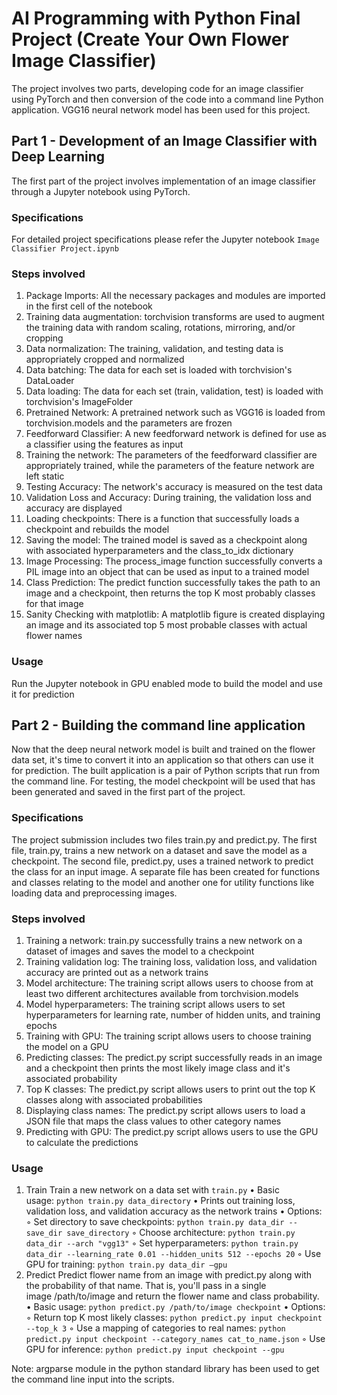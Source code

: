 # AI Programming with Python Final Project (Create Your Own Flower Image Classifier)

The project involves two parts, developing code for an image classifier using PyTorch and then conversion of the code into a command line Python application. VGG16 neural network model has been used for this project.

## Part 1 - Development of an Image Classifier with Deep Learning 

The first part of the project involves implementation of an image classifier through a Jupyter notebook using PyTorch.

### Specifications
For detailed project specifications please refer the Jupyter notebook ```Image Classifier Project.ipynb```

### Steps involved
1) Package Imports: All the necessary packages and modules are imported in the first cell of the notebook
2) Training data augmentation: torchvision transforms are used to augment the training data with random scaling, rotations, mirroring, and/or cropping
3) Data normalization: The training, validation, and testing data is appropriately cropped and normalized
4) Data batching: The data for each set is loaded with torchvision's DataLoader
5) Data loading: The data for each set (train, validation, test) is loaded with torchvision's ImageFolder
6) Pretrained Network: A pretrained network such as VGG16 is loaded from torchvision.models and the parameters are frozen
7) Feedforward Classifier: A new feedforward network is defined for use as a classifier using the features as input
8) Training the network: The parameters of the feedforward classifier are appropriately trained, while the parameters of the feature network are left static
9) Testing Accuracy: The network's accuracy is measured on the test data
10) Validation Loss and Accuracy: During training, the validation loss and accuracy are displayed
11) Loading checkpoints: There is a function that successfully loads a checkpoint and rebuilds the model
12) Saving the model: The trained model is saved as a checkpoint along with associated hyperparameters and the class_to_idx dictionary
13) Image Processing: The process_image function successfully converts a PIL image into an object that can be used as input to a trained model
14) Class Prediction: The predict function successfully takes the path to an image and a checkpoint, then returns the top K most probably classes for that image
15) Sanity Checking with matplotlib: A matplotlib figure is created displaying an image and its associated top 5 most probable classes with actual flower names

### Usage
Run the Jupyter notebook in GPU enabled mode to build the model and use it for prediction

## Part 2 - Building the command line application

Now that the deep neural network model is built and trained on the flower data set, it's time to convert it into an application so that others can use it for prediction. The built application is a pair of Python scripts that run from the command line. For testing, the model checkpoint will be used that has been generated and saved in the first part of the project.

### Specifications
The project submission includes two files train.py and predict.py. The first file, train.py, trains a new network on a dataset and save the model as a checkpoint. The second file, predict.py, uses a trained network to predict the class for an input image. A separate file has been created for functions and classes relating to the model and another one for utility functions like loading data and preprocessing images.

### Steps involved
1) Training a network: train.py successfully trains a new network on a dataset of images and saves the model to a checkpoint
2) Training validation log: The training loss, validation loss, and validation accuracy are printed out as a network trains
3) Model architecture: The training script allows users to choose from at least two different architectures available from torchvision.models
4) Model hyperparameters: The training script allows users to set hyperparameters for learning rate, number of hidden units, and training epochs
5) Training with GPU: The training script allows users to choose training the model on a GPU
6) Predicting classes: The predict.py script successfully reads in an image and a checkpoint then prints the most likely image class and it's associated probability
7) Top K classes: The predict.py script allows users to print out the top K classes along with associated probabilities
8) Displaying class names: The predict.py script allows users to load a JSON file that maps the class values to other category names
9) Predicting with GPU: The predict.py script allows users to use the GPU to calculate the predictions

### Usage
1. Train
Train a new network on a data set with ```train.py```
    • Basic usage: ```python train.py data_directory```
    • Prints out training loss, validation loss, and validation accuracy as the network trains
    • Options:
        ◦ Set directory to save checkpoints: ```python train.py data_dir --save_dir save_directory```
        ◦ Choose architecture: ```python train.py data_dir --arch "vgg13"```
        ◦ Set hyperparameters: ```python train.py data_dir --learning_rate 0.01 --hidden_units 512 --epochs 20```
        ◦ Use GPU for training: ```python train.py data_dir –gpu```
2. Predict
Predict flower name from an image with predict.py along with the probability of that name. That is, you'll pass in a single image /path/to/image and return the flower name and class probability.
    • Basic usage: ```python predict.py /path/to/image checkpoint```
    • Options:
        ◦ Return top K most likely classes: ```python predict.py input checkpoint --top_k 3```
        ◦ Use a mapping of categories to real names: ```python predict.py input checkpoint --category_names cat_to_name.json```
        ◦ Use GPU for inference: ```python predict.py input checkpoint --gpu```
        

Note: argparse module in the python standard library has been used to get the command line input into the scripts.

